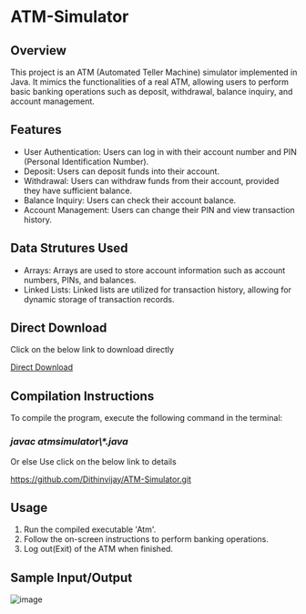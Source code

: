 # ATM-Simulator
<h2>Overview</h2>
<p>This project is an ATM (Automated Teller Machine) simulator implemented in Java. It mimics the functionalities of a real ATM, allowing users to perform basic banking operations such as deposit, withdrawal, balance inquiry, and account management.</p>
<h2>Features</h2>
<ul>
<li>
User Authentication: Users can log in with their account number and PIN (Personal Identification Number).
</li>
<li>
Deposit: Users can deposit funds into their account.
</li>
<li>
Withdrawal: Users can withdraw funds from their account, provided they have sufficient balance.
</li>
<li>
Balance Inquiry: Users can check their account balance.
</li>
<li>
Account Management: Users can change their PIN and view transaction history.
</li>
</ul>
<h2>Data Strutures Used</h2>
<ul>
<li>
Arrays: Arrays are used to store account information such as account numbers, PINs, and balances.
</li>
<li>
Linked Lists: Linked lists are utilized for transaction history, allowing for dynamic storage of transaction records.
</li>
</ul>
<h2>Direct Download</h2>
<p>Click on the below link to download directly</p>
<a href="https://github.com/Dithinvijay/ATM-Simulator/archive/refs/heads/main.zip">Direct Download</a>
<h2>Compilation Instructions</h2>
<p>To compile the program, execute the following command in the terminal:</p>
<h3><b><i>javac atmsimulator\*.java</i></b></h3>
<p>Or else Use click on the below link to details</p>
<a href="">https://github.com/Dithinvijay/ATM-Simulator.git</a>
<h2>Usage</h2>
<ol>
<li>
Run the compiled executable 'Atm'.
</li>
<li>
Follow the on-screen instructions to perform banking operations.
</li>
<li>
Log out(Exit) of the ATM when finished.
</li>
</ol>
<h2>Sample Input/Output</h2>

![image](https://github.com/Dithinvijay/ATM-Simulator/assets/123413489/0b696a47-9440-49be-87de-8cb960c79afa)
